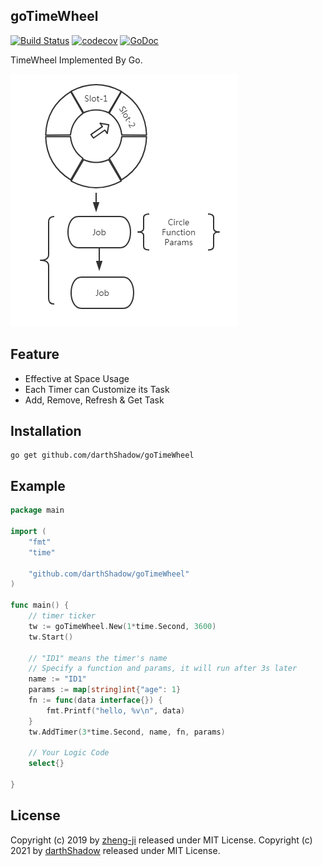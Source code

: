 ## goTimeWheel

[![Build Status](https://travis-ci.org/darthShadow/goTimeWheel.svg)](https://travis-ci.org/darthShadow/goTimeWheel)
[![codecov](https://codecov.io/gh/darthShadow/goTimeWheel/branch/master/graph/badge.svg)](https://codecov.io/gh/darthShadow/goTimeWheel)
[![GoDoc](https://godoc.org/github.com/darthShadow/goTimeWheele?status.svg)](https://godoc.org/github.com/darthShadow/goTimeWheel)

TimeWheel Implemented By Go.

![goTimeWheel](https://github.com/darthShadow/goTimeWheel/blob/master/goTimeWheel.png)

Feature
--------

* Effective at Space Usage
* Each Timer can Customize its Task
* Add, Remove, Refresh & Get Task


Installation
-------------

```
go get github.com/darthShadow/goTimeWheel
```

Example
-------

```go
package main

import (
    "fmt"
    "time"
    
    "github.com/darthShadow/goTimeWheel"
)

func main() {
    // timer ticker
    tw := goTimeWheel.New(1*time.Second, 3600)
    tw.Start()

    // "ID1" means the timer's name
    // Specify a function and params, it will run after 3s later
    name := "ID1"
    params := map[string]int{"age": 1}
    fn := func(data interface{}) {
        fmt.Printf("hello, %v\n", data)
    }
    tw.AddTimer(3*time.Second, name, fn, params)

    // Your Logic Code
    select{}

}
```

License
-------

Copyright (c) 2019 by [zheng-ji](http://zheng-ji.info) released under MIT License.
Copyright (c) 2021 by [darthShadow]() released under MIT License.

